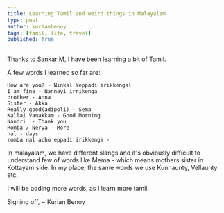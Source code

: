 ```yaml
---
title: Learning Tamil and weird things in Malayalam
type: post
author: kurianbenoy
tags: [tamil, life, travel]
published: True
---
```



Thanks to [Sankar M](https://www.linkedin.com/in/sankara-raman-m-a516b295/), I have been learning a bit of Tamil.

A few words I learned so far are:

```
How are you? - Ninkal Yeppadi irikkengal
I am fine - Nannayi irrikenga
brother - Anna
Sister - Akka
Really good(adipoli) - Sema 
Kallai Vanakkam - Good Morning
Nandri  - Thank you
Romba / Nerya - More
nal - days
romba nal achu eppadi irikkenga -
```

In malayalam, we have different slangs and it's obviously difficult to understand few of words like
Mema - which means mothers sister in Kottayam side. In my place, the same words we use Kunnaunty, Vellaunty etc.

I will be adding more words, as I learn more tamil.

Signing off,
~ Kurian Benoy
